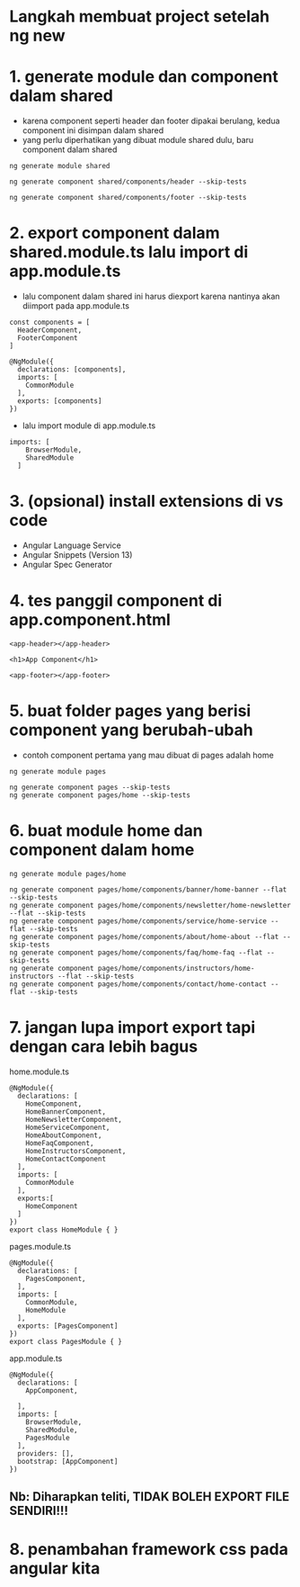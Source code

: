 # Langkah membuat project setelah ng new

# 1. generate module dan component dalam shared
- karena component seperti header dan footer dipakai berulang, kedua component ini disimpan dalam shared
- yang perlu diperhatikan yang dibuat module shared dulu, baru component
dalam shared

```
ng generate module shared

ng generate component shared/components/header --skip-tests

ng generate component shared/components/footer --skip-tests
```

# 2. export component dalam shared.module.ts lalu import di app.module.ts
- lalu component dalam shared ini harus diexport karena nantinya akan diimport pada app.module.ts

```
const components = [
  HeaderComponent,
  FooterComponent
]

@NgModule({
  declarations: [components],
  imports: [
    CommonModule
  ],
  exports: [components]
})
```

- lalu import module di app.module.ts
```
imports: [
    BrowserModule,
    SharedModule
  ]
```

# 3. (opsional) install extensions di vs code
- Angular Language Service
- Angular Snippets (Version 13)
- Angular Spec Generator

# 4. tes panggil component di app.component.html
```
<app-header></app-header>

<h1>App Component</h1>

<app-footer></app-footer>
```

# 5. buat folder pages yang berisi component yang berubah-ubah
- contoh component pertama yang mau dibuat di pages adalah home

```
ng generate module pages

ng generate component pages --skip-tests
ng generate component pages/home --skip-tests
```

# 6. buat module home dan component dalam home
```
ng generate module pages/home

ng generate component pages/home/components/banner/home-banner --flat --skip-tests
ng generate component pages/home/components/newsletter/home-newsletter --flat --skip-tests
ng generate component pages/home/components/service/home-service --flat --skip-tests
ng generate component pages/home/components/about/home-about --flat --skip-tests
ng generate component pages/home/components/faq/home-faq --flat --skip-tests
ng generate component pages/home/components/instructors/home-instructors --flat --skip-tests
ng generate component pages/home/components/contact/home-contact --flat --skip-tests
```

# 7. jangan lupa import export tapi dengan cara lebih bagus

home.module.ts
```
@NgModule({
  declarations: [
    HomeComponent,
    HomeBannerComponent,
    HomeNewsletterComponent,
    HomeServiceComponent,
    HomeAboutComponent,
    HomeFaqComponent,
    HomeInstructorsComponent,
    HomeContactComponent
  ],
  imports: [
    CommonModule
  ],
  exports:[
    HomeComponent
  ]
})
export class HomeModule { }
```

pages.module.ts
```
@NgModule({
  declarations: [
    PagesComponent,
  ],
  imports: [
    CommonModule,
    HomeModule
  ],
  exports: [PagesComponent]
})
export class PagesModule { }
```

app.module.ts
```
@NgModule({
  declarations: [
    AppComponent,

  ],
  imports: [
    BrowserModule,
    SharedModule,
    PagesModule
  ],
  providers: [],
  bootstrap: [AppComponent]
})
```

## Nb: Diharapkan teliti, TIDAK BOLEH EXPORT FILE SENDIRI!!!

# 8. penambahan framework css pada angular kita


